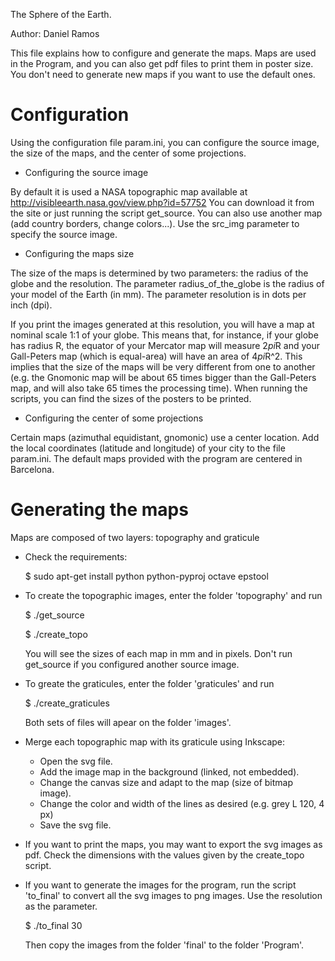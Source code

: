 The Sphere of the Earth.

Author: Daniel Ramos

This file explains how to configure and generate the maps. Maps are used in the Program, and you can also get pdf files to print them in poster size. You don't need to generate new maps if you want to use the default ones.

Configuration
=============
Using the configuration file param.ini, you can configure the source image, the size of the maps, and the center of some projections.


* Configuring the source image

By default it is used a NASA topographic map available at 
http://visibleearth.nasa.gov/view.php?id=57752
You can download it from the site or just running the script get_source.
You can also use another map (add country borders, change colors...). Use the src_img parameter to specify the source image.


* Configuring the maps size

The size of the maps is determined by two parameters: the radius of the globe and the resolution. The parameter radius_of_the_globe is the radius of your model of the Earth (in mm). The parameter resolution is in dots per inch (dpi).

If you print the images generated at this resolution, you will have a map at nominal scale 1:1 of your globe. This means that, for instance, if your globe has radius R, the equator of your Mercator map will measure 2*pi*R and your Gall-Peters map (which is equal-area) will have an area of 4*pi*R^2. This implies that the size of the maps will be very different from one to another (e.g. the Gnomonic map will be about 65 times bigger than the Gall-Peters map, and will also take 65 times the processing time). When running the scripts, you can find the sizes of the posters to be printed.

* Configuring the center of some projections

Certain maps (azimuthal equidistant, gnomonic) use a center location. Add the local coordinates (latitude and longitude) of your city to the file param.ini. The default maps provided with the program are centered in Barcelona.



Generating the maps
===================
Maps are composed of two layers: topography and graticule

* Check the requirements:

	$ sudo apt-get install python python-pyproj octave epstool

* To create the topographic images, enter the folder 'topography' and run

	$ ./get_source

	$ ./create_topo

	You will see the sizes of each map in mm and in pixels. Don't run get_source if you configured another source image.

* To greate the graticules, enter the folder 'graticules' and run

	$ ./create_graticules

	Both sets of files will apear on the folder 'images'. 

* Merge each topographic map with its graticule using Inkscape:
	- Open the svg file.
	- Add the image map in the background (linked, not embedded).	
	- Change the canvas size and adapt to the map (size of bitmap image).
	- Change the color and width of the lines as desired (e.g. grey L 120, 4 px)
	- Save the svg file.

* If you want to print the maps, you may want to export the svg images as pdf. Check the dimensions with the values given by the create_topo script.

* If you want to generate the images for the program, run the script 'to_final' to convert all the svg images to png images. Use the resolution as the parameter.

	$ ./to_final 30

	Then copy the images from the folder 'final' to the folder 'Program'.


